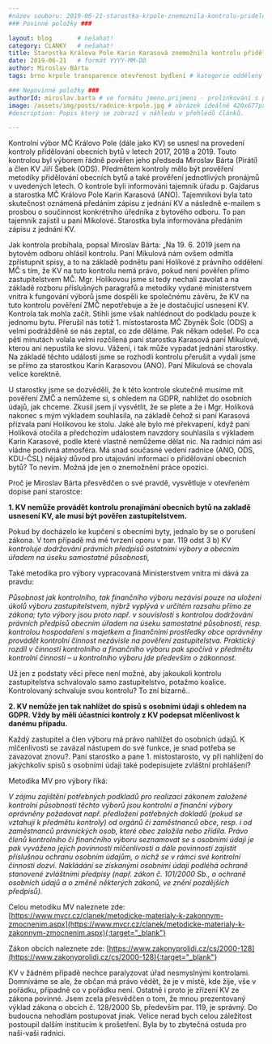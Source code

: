 ```yaml
---
#název souboru: 2019-06-21-starostka-krpole-znemoznila-kontrolu-pridelovani-bytu.md
### Povinné položky ###

layout: blog       # nešahat!
category: CLANKY   # nešahat!
title: Starostka Králova Pole Karin Karasová znemožnila kontrolu přidělování obecních bytů
date: 2019-06-21   # formát YYYY-MM-DD
author: Miroslav Bárta
tags: brno krpole transparence otevřenost bydlení # kategorie odděleny mezerami, např. volby zemědělství životní-prostředí piráti (viz https://jihomoravsky.pirati.cz/tags/)

### Nepovinné položky ###
authorId: miroslav.barta # ve formátu jmeno.prijmeni - prolinkování s profilem přes uid
image: /assets/img/posts/radnice-krpole.jpg # obrázek ideálně 420x677px minifikovaný přes https://tinypng.com/
#description: Popis který se zobrazí v náhledu v přehledů článků.

---
```


Kontrolní výbor MČ Královo Pole (dále jako KV) se usnesl na provedení kontroly přidělování obecních bytů v letech 2017, 2018 a 2019. Touto kontrolou byl výborem řádně pověřen jeho předseda Miroslav Bárta (Piráti) a člen KV Jiří Šebek (ODS). Předmětem kontroly mělo být prověření metodiky přidělování obecních bytů a také prověření jednotlivých pronájmů v uvedených letech. O kontrole byli informováni tajemník úřadu p. Gajdarus a starostka MČ Královo Pole Karin Karasová (ANO). Tajemníkovi byla tato skutečnost oznámená předáním zápisu z jednání KV a následně e-mailem s prosbou o součinnost konkrétního úředníka z bytového odboru. To pan tajemník zajistil u paní Mikolové. Starostka byla informována předáním zápisu z jednání KV.

Jak kontrola probíhala, popsal Miroslav Bárta: „Na 19. 6. 2019 jsem na bytovém odboru ohlásil kontrolu. Paní Mikulová nám ovšem odmítla zpřístupnit spisy, a to na základě podnětu paní Holíkové z právního oddělení MČ  s tím, že KV na tuto kontrolu nemá právo, pokud není pověřen přímo zastupitelstvem MČ. Mgr. Holíkovou jsme si tedy nechali zavolat a na základě rozboru příslušných paragrafů a metodiky vydané ministerstvem vnitra k fungování výborů jsme dospěli ke společnému závěru, že KV na tuto kontrolu pověření ZMČ nepotřebuje a že je dostačující usnesení KV. Kontrola tak mohla začít. Stihli jsme však nahlédnout do podkladu pouze k jednomu bytu. Přerušil nás totiž 1. místostarosta MČ Zbyněk Šolc (ODS) a velmi podrážděně se nás zeptal, co zde děláme. Pak někam odešel. Po cca pěti minutách volala velmi rozčílená paní starostka Karasová paní Mikulové, kterou ani nepustila ke slovu. Vážení, i tak může vypadat jednání starostky. Na základě těchto události jsme se rozhodli kontrolu přerušit a vydali jsme se přímo za starostkou Karin Karasovou (ANO). Paní Mikulová se chovala velice korektně.

U starostky jsme se dozvěděli, že k této kontrole skutečně musíme mít pověření ZMČ a nemůžeme si, s ohledem na GDPR, nahlížet do osobních údajů, jak chceme. Zkusil jsem jí vysvětlit, že se plete a že i Mgr. Holíková nakonec s mým výkladem souhlasila, na základě čehož si paní Karasová přizvala paní Holíkovou ke stolu. Jaké ale bylo mé překvapení, když paní Holíková otočila a předchozím událostem navzdory souhlasila s výkladem Karin Karasové, podle které vlastně nemůžeme dělat nic. Na radnici nám asi vládne podivná atmosféra. Má snad současné vedení radnice (ANO, ODS, KDU-ČSL) nějaký důvod pro utajování informací o přidělování obecních bytů? To nevím. Možná jde jen o znemožnění práce opozici. 

Proč je Miroslav Bárta přesvědčen o své pravdě, vysvětluje v otevřeném dopise paní starostce:

**1. KV nemůže provádět kontrolu pronajímání obecních bytů na zakladě usnesení KV, ale musí být pověřen zastupitelstvem.**

Pokud by docházelo ke kupčení s obecními byty, jednalo by se o porušení zákona. V tom případě má mé tvrzení oporu v par. 119 odst 3 b) KV *kontroluje dodržování právních předpisů ostatními výbory a obecním úřadem na úseku samostatné působnosti,*

Také metodika pro výbory vypracovaná Ministerstvem vnitra mi dává za pravdu:

*Působnost jak kontrolního, tak finančního výboru nezávisí pouze na uložení úkolů výboru zastupitelstvem, nýbrž vyplývá v určitém rozsahu přímo ze zákona; tyto výbory jsou proto např. v souvislosti s kontrolou dodržování právních předpisů obecním úřadem na úseku samostatné působnosti, resp. kontrolou hospodaření s majetkem a finančními prostředky obce oprávněny provádět kontrolní činnost nezávisle na pověření zastupitelstva. Praktický rozdíl v činnosti kontrolního a finančního výboru pak spočívá v předmětu kontrolní
činnosti – u kontrolního výboru jde především o zákonnost.*

Už jen z podstaty věci přece není možné, aby jakoukoli kontrolu zastupitelstva schvalovalo samo zastupitelstvo, potažmo koalice. Kontrolovaný schvaluje svou kontrolu? To zní bizarně..


**2. KV nemůže jen tak nahlížet do spisů s osobními údaji s ohledem na GDPR. Vždy by měli účastníci kontroly z KV podepsat mlčenlivost k danému případu.**

Každý zastupitel a člen výboru má právo nahlížet do osobních údajů. K mlčenlivosti se zavázal nástupem do své funkce, je snad potřeba se zavazovat znovu?. Paní starostko a pane 1. mistostarosto, vy při nahlížení do jakýchkoliv spisů s osobními údaji také podepisujete zvláštní prohlášení?

Metodika MV pro výbory říká:

*V zájmu zajištění potřebných podkladů pro realizaci zákonem založené kontrolní působnosti těchto výborů jsou kontrolní a finanční výbory oprávněny požadovat např. předložení potřebných dokladů (pokud se vztahují k předmětu kontroly) od orgánů či zaměstnanců obce, resp. i od zaměstnanců právnických osob, které obec založila nebo zřídila. Právo členů kontrolního či finančního výboru seznamovat se s osobními údaji je pak vyváženo jejich povinností mlčenlivosti a dále povinností zajistit příslušnou ochranu osobním údajům, o nichž se v rámci své kontrolní činnosti dozví. Nakládání se získanými osobními údaji podléhá ochraně stanovené zvláštními předpisy (např. zákon č. 101/2000 Sb., o ochraně osobních údajů a o změně některých zákonů, ve znění pozdějších předpisů).*

Celou metodiku MV naleznete zde: [https://www.mvcr.cz/clanek/metodicke-materialy-k-zakonnym-zmocnenim.aspx](https://www.mvcr.cz/clanek/metodicke-materialy-k-zakonnym-zmocnenim.aspx){:target="_blank"}

Zákon obcích naleznete zde: [https://www.zakonyprolidi.cz/cs/2000-128](https://www.zakonyprolidi.cz/cs/2000-128){:target="_blank"}

KV v žádném případě  nechce paralyzovat úřad nesmyslnými kontrolami. Domníváme se ale, že občan má právo vědět, že je v místě, kde žije, vše v pořádku, případně co v pořádku není. Ostatně i proto je zřízení KV ze zákona povinné. Jsem zcela přesvědčen o tom, že mnou prezentovaný výklad zákona o obcích č. 128/2000 Sb, především par. 119, je správný. Do budoucna nehodlám postupovat jinak. Velice nerad bych celou záležitost postoupil dalším institucím k prošetření. Byla by to zbytečná ostuda pro naši-vaši radnici. 
